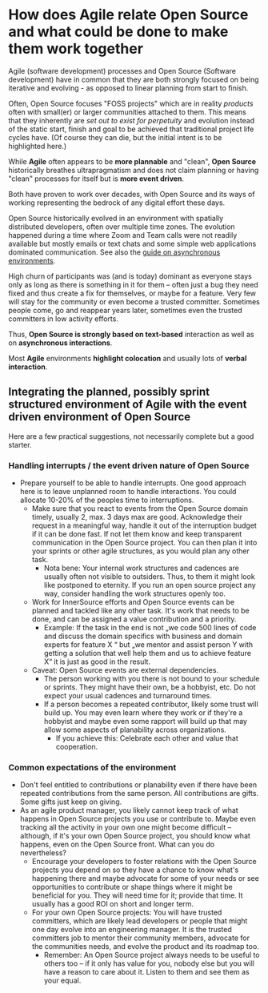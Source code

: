 # How does Agile relate Open Source and what could be done to make them work together

Agile (software development) processes and Open Source (Software development) have in common that they are both strongly focused on being iterative and evolving - as opposed to linear planning from start to finish.

Often, Open Source focuses "FOSS projects" which are in reality _products_ often with small(er) or larger communities attached to them. This means that they inherently are _set out to exist for perpetuity_ and evolution instead of the static start, finish and goal to be achieved that traditional project life cycles have.  (Of course they can die, but the initial intent is to be highlighted here.)

While **Agile** often appears to be **more plannable** and "clean", **Open Source** historically breathes ultrapragmatism and does not claim planning or having "clean" processes for itself but is **more event driven**.

Both have proven to work over decades, with Open Source and its ways of working representing the bedrock of any digital effort these days.

Open Source historically evolved in an environment with spatially distributed developers, often over multiple time zones. The evolution happened during a time where Zoom and Team calls were not readily available but mostly emails or text chats and some simple web applications dominated communication. See also the [guide on asynchronous environments](https://github.com/project-origin/origin-collaboration/blob/main/guides/acting_in_asynchronous_environments.md).

High churn of participants was (and is today) dominant as everyone stays only as long as there is something in it for them – often just a bug they need fixed and thus create a fix for themselves, or maybe for a feature. Very few will stay for the community or even become a trusted committer. Sometimes people come, go and reappear years later, sometimes even the trusted committers in low activity efforts.

Thus, **Open Source is strongly based on text-based** interaction as well as on **asynchronous interactions**.

Most **Agile** environments **highlight colocation** and usually lots of **verbal interaction**.

## Integrating the planned, possibly sprint structured environment of Agile with the event driven environment of Open Source

Here are a few practical suggestions, not necessarily complete but a good starter.

### Handling interrupts / the event driven nature of Open Source

- Prepare yourself to be able to handle interrupts. One good approach here is to leave unplanned room to handle interactions. You could allocate 10-20% of the peoples time to interruptions.
  - Make sure that you react to events from the Open Source domain timely, usually 2, max. 3 days max are good. Acknowledge their request in a meaningful way, handle it out of the interruption budget if it can be done fast. If not let them know and keep transparent communication in the Open Source project. You can then plan it into your sprints or other agile structures, as you would plan any other task.
    - Nota bene: Your internal work structures and cadences are usually often not visible to outsiders. Thus, to them it might look like postponed to eternity. If you run an open source project any way, consider handling the work structures openly too. 
  - Work for InnerSource efforts and Open Source events can be planned and tackled like any other task. It's work that needs to be done, and can be assigned a value contribution and a priority. 
    - Example: If the task in the end is not „we code 500 lines of code and discuss the domain specifics with business and domain experts for feature X “ but „we mentor and assist person Y with getting a solution that well help them and us to achieve feature X“ it is just as good in the result.
  - Caveat: Open Source events are external dependencies.  	
    - The person working with you there is not bound to your schedule or sprints. They might have their own, be a hobbyist, etc. Do not expect your usual cadences and turnaround times.
    - If a person becomes a repeated contributor, likely some trust will build up. You may even learn where they work or if they're a hobbyist and maybe even some rapport will build up that may allow some aspects of planability across organizations.  		
      - If you achieve this: Celebrate each other and value that cooperation.  			

### Common expectations of the environment

- Don't feel entitled to contributions or planability even if there have been repeated contributions from the same person. All contributions are gifts. Some gifts just keep on giving.
- As an agile product manager, you likely cannot keep track of what happens in Open Source projects you use or contribute to. Maybe even tracking all the activity in your own one might become difficult – although, if it's your own Open Source project, you should know what happens, even on the Open Source front. What can you do nevertheless?
  - Encourage your developers to foster relations with the Open Source projects you depend on so they have a chance to know what's happening there and maybe advocate for some of your needs or see opportunities to contribute or shape things where it might be beneficial for you. They will need time for it; provide that time. It usually has a good ROI on short and longer term.
  - For your own Open Source projects: You will have trusted committers, which are likely lead developers or people that might one day evolve into an engineering manager. It is the trusted committers job to mentor their community members, advocate for the communities needs, and evolve the product and its roadmap too.
    - Remember: An Open Source project always needs to be useful to others too – if it only has value for you, nobody else but you will have a reason to care about it. Listen to them and see them as your equal.  		

